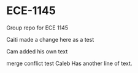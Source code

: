 # ECE-1145
Group repo for ECE 1145 

Caiti made a change here as a test

Cam added his own text

merge conflict test
Caleb Has another line of text.
